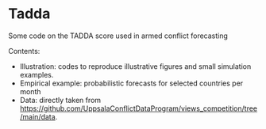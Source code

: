 # Tadda

Some code on the TADDA score used in armed conflict forecasting

Contents:

* Illustration: codes to reproduce illustrative figures and small simulation examples.
* Empirical example: probabilistic forecasts for selected countries per month
* Data: directly taken from https://github.com/UppsalaConflictDataProgram/views_competition/tree/main/data.
